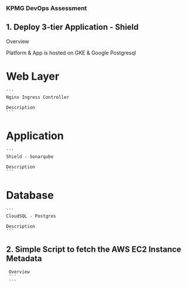 ### KPMG DevOps Assessment

## 1. Deploy 3-tier Application - Shield 
 Overview 
   
   Platform & App is hosted on GKE & Google Postgresql
# Web Layer
    ```
    Nginx Ingress Controller

    Description
    ```
# Application
    ```
    Shield - Sonarqube

    Description
    ```
# Database
    ```
    CloudSQL - Postgres

    Description
    ```
## 2. Simple Script to fetch the AWS EC2 Instance Metadata

     Overview
     ```
     ```


